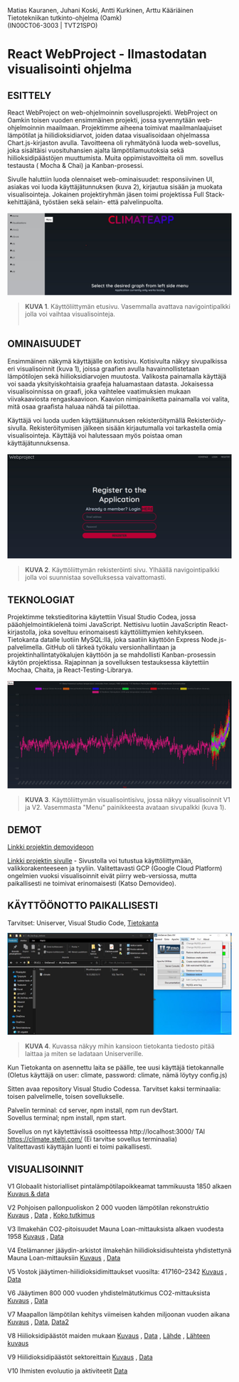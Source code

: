 Matias Kauranen, Juhani Koski, Antti Kurkinen, Arttu Kääriäinen  
Tietotekniikan tutkinto-ohjelma (Oamk)  
(IN00CT06-3003 | TVT21SPO)

# React WebProject - Ilmastodatan visualisointi ohjelma

## ESITTELY

React WebProject on web-ohjelmoinnin sovellusprojekti. WebProject on Oamkin toisen vuoden ensimmäinen projekti, jossa syvennytään web-ohjelmoinnin maailmaan. Projektimme aiheena toimivat maailmanlaajuiset lämpötilat ja hiilidioksidiarvot, joiden dataa visualisoidaan ohjelmassa Chart.js-kirjaston avulla. Tavoitteena oli ryhmätyönä luoda web-sovellus, joka sisältäisi vuosituhansien ajalta lämpötilamuutoksia sekä hiilioksidipäästöjen muuttumista. Muita oppimistavoitteita oli mm. sovellus testausta ( Mocha & Chai) ja Kanban-prosessi.

Sivulle haluttiin luoda olennaiset web-ominaisuudet: responsiivinen UI, asiakas voi luoda käyttäjätunnuksen (kuva 2), kirjautua sisään ja muokata visualisointeja. Jokainen projektiryhmän jäsen toimi projektissa Full Stack-kehittäjänä, työstäen sekä selain- että palvelinpuolta.
<br></br>
![käyttöliittymän rekisteröinti sivu. Yläpalkissa navigointi palkki jolla voi suunnistaa sovelluksessa kätevästi.](/public/icons/Mainpage.jpg "Mainpage")
> **KUVA 1**. Käyttöliittymän etusivu. Vasemmalla avattava navigointipalkki jolla voi vaihtaa visualisointeja.
<br></br>
## OMINAISUUDET

Ensimmäinen näkymä käyttäjälle on kotisivu. Kotisivulta näkyy sivupalkissa eri visualisoinnit (kuva 1), joissa graafien avulla havainnollistetaan lämpötilojen sekä hiilioksidiarvojen muutosta. Valikosta painamalla käyttäjä voi saada yksityiskohtaisia graafeja haluamastaan datasta. 
Jokaisessa visualisoinnissa on graafi, joka vaihtelee vaatimuksien mukaan viivakaaviosta rengaskaavioon. Kaavion nimipainiketta painamalla voi valita, mitä osaa graafista haluaa nähdä tai piilottaa. 

Käyttäjä voi luoda uuden käyttäjätunnuksen rekisteröitymällä Rekisteröidy-sivulla. Rekisteröitymisen jälkeen sisään kirjautumalla voi tarkastella omia visualisointeja. Käyttäjä voi halutessaan myös poistaa oman käyttäjätunnuksensa.
<br></br>
![käyttöliittymän rekisteröinti sivu. Yläpalkissa navigointi palkki jolla voi suunnistaa sovelluksessa kätevästi.](/public/icons/Register.jpg "Register")
> **KUVA 2**. Käyttöliittymän rekisteröinti sivu. Ylhäällä navigointipalkki jolla voi suunnistaa sovelluksessa vaivattomasti.
## TEKNOLOGIAT

Projektimme tekstieditorina käytettiin Visual Studio Codea, jossa pääohjelmointikielenä toimi JavaScript. Nettisivu luotiin JavaScriptin React-kirjastolla, joka soveltuu erinomaisesti käyttöliittymien kehitykseen. Tietokanta datalle luotiin MySQL:llä, joka saatiin käyttöön Express Node.js-palvelimella. GitHub oli tärkeä työkalu versionhallintaan ja projektinhallintatyökalujen käyttöön ja se mahdollisti Kanban-prosessin käytön projektissa. Rajapinnan ja sovelluksen testauksessa käytettiin Mochaa, Chaita, ja React-Testing-Librarya.
<br></br>
![käyttöliittymän etusivu, jossa näkyy visualisoinnit V1 & V2. Vasemmalla "Menu" painikkeesta näkee muita visualisointeja.](/public/icons/V1&V2.jpg "V1&V2")
> **KUVA 3**. Käyttöliittymän visualisointisivu, jossa näkyy visualisoinnit V1 ja V2. Vasemmasta "Menu" painikkeesta avataan sivupalkki (kuva 1).

## DEMOT
[Linkki projektin demovideoon](https://www.youtube.com/watch?v=Rsjlmr130EU)

[Linkki projektin sivulle](https://climate-app-1111.ew.r.appspot.com/#/v1) - Sivustolla voi tutustua käyttöliittymään, valikkorakenteeseen ja tyyliin. Valitettavasti GCP (Google Cloud Platform) ongelmien vuoksi visualisoinnit eivät piirry web-versiossa, mutta paikallisesti ne toimivat erinomaisesti (Katso Demovideo).

## KÄYTTÖÖNOTTO PAIKALLISESTI

Tarvitset: Uniserver, Visual Studio Code, [Tietokanta](https://www.mediafire.com/file/kv9oo9sh03to5k1/climate.sql/file)

![Kuvassa näkyy miten tietokanta ladataan Uniserverille](/public/icons/uniserver.jpg "uniserver")
> **KUVA 4**. Kuvassa näkyy mihin kansioon tietokanta tiedosto pitää laittaa ja miten se ladataan Uniserverille.

Kun Tietokanta on asennettu laita se päälle, tee uusi käyttäjä tietokannalle (Oletus käyttäjä on user: climate, password: climate, nämä löytyy config.js)

Sitten avaa repository Visual Studio Codessa. Tarvitset kaksi terminaalia: toisen palvelimelle, toisen sovellukselle.

Palvelin terminal: cd server, npm install, npm run devStart.  
Sovellus terminal; npm install, npm start.

Sovellus on nyt käytettävissä osoitteessa http://localhost:3000/   TAI  https://climate.stelti.com/ (Ei tarvitse sovellus terminaalia)  
Valitettavasti käyttäjän luonti ei toimi paikallisesti.

## VISUALISOINNIT

V1 Globaalit historialliset pintalämpötilapoikkeamat tammikuusta 1850 alkaen
[Kuvaus & data](https://www.metoffice.gov.uk/hadobs/hadcrut5/)

V2 Pohjoisen pallonpuoliskon 2 000 vuoden lämpötilan rekonstruktio
[Kuvaus](https://bolin.su.se/data/moberg-2012-nh-1?n=moberg-2005)
, [Data](https://www.ncei.noaa.gov/pub/data/paleo/contributions_by_author/moberg2005/nhtemp-moberg2005.txt)
, [Koko tutkimus](https://www.nature.com/articles/nature03265)

V3 Ilmakehän CO2-pitoisuudet Mauna Loan-mittauksista alkaen vuodesta 1958
[Kuvaus](https://gml.noaa.gov/ccgg/about/co2_measurements.html)
, [Data](https://gml.noaa.gov/ccgg/trends/)

V4 Etelämanner jääydin-arkistot ilmakehän hiilidioksidisuhteista yhdistettynä Mauna Loan-mittauksiin
[Kuvaus](https://cdiac.ess-dive.lbl.gov/trends/co2/lawdome.html)
, [Data](https://cdiac.ess-dive.lbl.gov/ftp/trends/co2/lawdome.combined.dat)

V5 Vostok jääytimen-hiilidioksidimittaukset vuosilta: 417160–2342
[Kuvaus](https://cdiac.ess-dive.lbl.gov/trends/co2/vostok.html)
, [Data](https://cdiac.ess-dive.lbl.gov/ftp/trends/co2/vostok.icecore.co2)

V6 Jääytimen 800 000 vuoden yhdistelmätutkimus CO2-mittauksista
[Kuvaus](https://www.ncei.noaa.gov/access/paleo-search/study/17975)
, [Data](https://www.ncei.noaa.gov/pub/data/paleo/icecore/antarctica/antarctica2015co2composite.txt)

V7 Maapallon lämpötilan kehitys viimeisen kahden miljoonan vuoden aikana
[Kuvaus](https://climate.fas.harvard.edu/files/climate/files/snyder_2016.pdf)
, [Data](http://carolynsnyder.com/publications.php), [Data2](http://carolynsnyder.com/papers/Snyder_Data_Figures.zip)

V8 Hiilioksidipäästöt maiden mukaan
[Kuvaus](https://www.icos-cp.eu/science-and-impact/global-carbon-budget/2021)
, [Data](https://data.icos-cp.eu/licence_accept?ids=%5B%22lApekzcmd4DRC34oGXQqOxbJ%22%5D)
, [Lähde](https://data.icos-cp.eu/licence_accept?ids=%5B%22lApekzcmd4DRC34oGXQqOxbJ%22%5D)
, [Lähteen kuvaus](https://essd.copernicus.org/articles/14/1917/2022/)

V9 Hiilidioksidipäästöt sektoreittain
[Kuvaus](https://ourworldindata.org/emissions-by-sector#co2-emissions-by-sector)
, [Data](https://ourworldindata.org/uploads/2020/09/Global-GHG-Emissions-by-sector-based-on-WRI-2020.xlsx)

V10 Ihmisten evoluutio ja aktiviteetit
[Data](https://www.southampton.ac.uk/~cpd/history.html)


